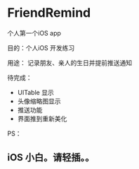 # FriendRemind

个人第一个iOS app

目的：个人iOS 开发练习

用途： 记录朋友、亲人的生日并提前推送通知

待完成：
- UITable 显示 
- 头像缩略图显示
- 推送功能
- 界面推到重新美化

PS：
 ## iOS 小白。请轻插。。
